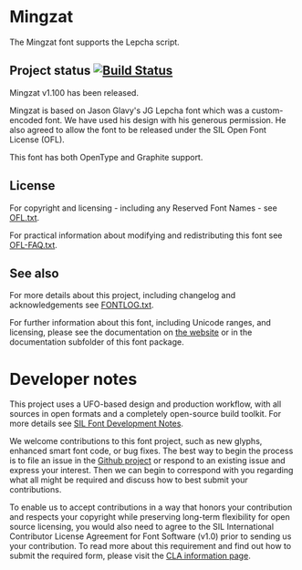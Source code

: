 # Mingzat

The Mingzat font supports the Lepcha script. 


## Project status [![Build Status](https://build.palaso.org/app/rest/builds/buildType:Fonts_Mingzat/statusIcon)](https://build.palaso.org/viewType.html?buildTypeId=Fonts_Mingzat&guest=1)  

Mingzat v1.100 has been released. 

Mingzat is based on Jason Glavy's JG Lepcha font which was a custom-encoded font. We have used his design with his generous permission. He also agreed to allow the font to be released under the SIL Open Font License (OFL). 

This font has both OpenType and Graphite support. 

## License

For copyright and licensing - including any Reserved Font Names - see [OFL.txt](OFL.txt).

For practical information about modifying and redistributing this font see [OFL-FAQ.txt](OFL-FAQ.txt).

## See also

For more details about this project, including changelog and acknowledgements see [FONTLOG.txt](FONTLOG.txt).

For further information about this font, including Unicode ranges, and licensing, please see the documentation on [the website](https://software.sil.org/mingzat/) or in the documentation subfolder of this font package.

# Developer notes

This project uses a UFO-based design and production workflow, with all sources in open formats and a completely open-source build toolkit. For more details see [SIL Font Development Notes](https://silnrsi.github.io/silfontdev/en-US/Introduction.html).

We welcome contributions to this font project, such as new glyphs, enhanced smart font code, or bug fixes. The best way to begin the process is to file an issue in the [Github project](https://github.com/silnrsi/font-mingzat) or respond to an existing issue and express your interest. Then we can begin to correspond with you regarding what all might be required and discuss how to best submit your contributions.

To enable us to accept contributions in a way that honors your contribution and respects your copyright while preserving long-term flexibility for open source licensing, you would also need to agree to the SIL International Contributor License Agreement for Font Software (v1.0) prior to sending us your contribution. To read more about this requirement and find out how to submit the required form, please visit the [CLA information page](https://software.sil.org/fontcla).

